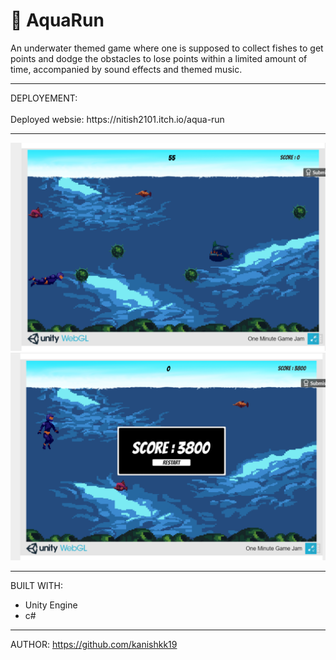 # 🤽 AquaRun



An underwater themed game where one is supposed to collect fishes to get points and dodge the obstacles to lose points within a limited amount of time, accompanied by sound effects and themed music.



<hr>
DEPLOYEMENT:
<br>
<br>
Deployed websie: https://nitish2101.itch.io/aqua-run
<hr>

![image](https://github.com/kanishkk19/Aqua-Run/blob/main/ss1.png)
![image](https://github.com/kanishkk19/Aqua-Run/blob/main/ss2.png)


<hr>


BUILT WITH: 
<br>
* Unity Engine
* c#
<hr>

AUTHOR:
https://github.com/kanishkk19

